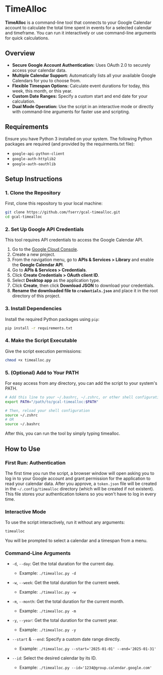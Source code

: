 # TimeAlloc
**TimeAlloc** is a command-line tool that connects to your Google Calendar account to calculate the total time spent in events for a selected calendar and timeframe. You can run it interactively or use command-line arguments for quick calculations.

## Overview

* **Secure Google Account Authentication:** Uses OAuth 2.0 to securely access your calendar data.
* **Multiple Calendar Support:** Automatically lists all your available Google Calendars for you to choose from.
* **Flexible Timespan Options:** Calculate event durations for today, this week, this month, or this year.
* **Custom Date Ranges:** Specify a custom start and end date for your calculation.
* **Dual Mode Operation:** Use the script in an interactive mode or directly with command-line arguments for faster use and scripting.

## Requirements

Ensure you have Python 3 installed on your system. The following Python packages are required (and provided by the requirments.txt file):

* `google-api-python-client`
* `google-auth-httplib2`
* `google-auth-oauthlib`

## Setup Instructions

### 1. Clone the Repository
First, clone this repository to your local machine:
```zsh
git clone https://github.com/fserr/gcal-timealloc.git
cd gcal-timealloc
```

### 2. Set Up Google API Credentials
This tool requires API credentials to access the Google Calendar API.

1.  Go to the [Google Cloud Console](https://console.cloud.google.com/).
2.  Create a new project.
3.  From the navigation menu, go to **APIs & Services > Library** and enable the **Google Calendar API**.
4.  Go to **APIs & Services > Credentials**.
5.  Click **Create Credentials > OAuth client ID**.
6.  Select **Desktop app** as the application type.
7.  Click **Create**, then click **Download JSON** to download your credentials.
8.  **Rename the downloaded file to `credentials.json`** and place it in the root directory of this project.

### 3. Install Dependencies
Install the required Python packages using `pip`:
```zsh
pip install -r requirements.txt
```

### 4. Make the Script Executable
Give the script execution permissions:
```zsh
chmod +x timealloc.py
```

### 5. (Optional) Add to Your PATH
For easy access from any directory, you can add the script to your system's PATH.
```zsh
# Add this line to your ~/.bashrc, ~/.zshrc, or other shell configuration file
export PATH="/path/to/gcal-timealloc:$PATH"

# Then, reload your shell configuration
source ~/.zshrc
# OR
source ~/.bashrc
```

After this, you can run the tool by simply typing timealloc.

## How to Use

### First Run: Authentication
The first time you run the script, a browser window will open asking you to log in to your Google account and grant permission for the application to read your calendar data. After you approve, a `token.json` file will be created in the `~/.config/timealloc` directory (which will be created if not existent). This file stores your authentication tokens so you won't have to log in every time.

### Interactive Mode
To use the script interactively, run it without any arguments:
```bash
timealloc
```

You will be prompted to select a calendar and a timespan from a menu.

### Command-Line Arguments
- `-d`, `--day`: Get the total duration for the current day.
  - Example: `./timealloc.py -d`

- `-w`, `--week`: Get the total duration for the current week.
  - Example: `./timealloc.py -w`

- `-m`, `--month`: Get the total duration for the current month.
  - Example: `./timealloc.py -m`

- `-y`, `--year`: Get the total duration for the current year.
  - Example: `./timealloc.py -y`

- `--start` & `--end`: Specify a custom date range directly.
  - Example: `./timealloc.py --start='2025-01-01' --end='2025-01-31'`

- `--id`: Select the desired calendar by its ID.
  - Example: `./timealloc.py --id='1234@group.calendar.google.com'`

```
